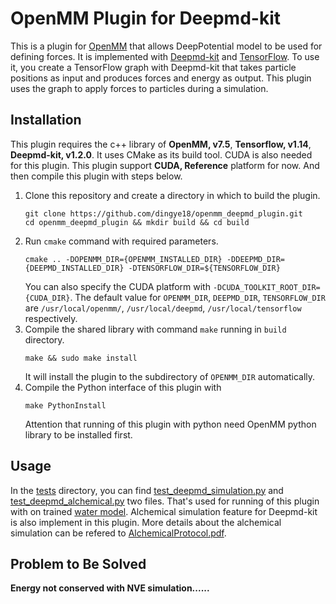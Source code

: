 # OpenMM Plugin for Deepmd-kit


This is a plugin for [OpenMM](http://openmm.org) that allows DeepPotential model
to be used for defining forces.  It is implemented with [Deepmd-kit](https://github.com/deepmodeling/deepmd-kit) and [TensorFlow](https://www.tensorflow.org/).
To use it, you create a TensorFlow graph with Deepmd-kit that takes particle positions as input
and produces forces and energy as output. This plugin uses the graph to apply
forces to particles during a simulation.

## Installation

This plugin requires the c++ library of **OpenMM, v7.5**, **Tensorflow, v1.14**, **Deepmd-kit, v1.2.0**. It uses CMake as its build tool. CUDA is also needed for this plugin. This plugin support **CUDA, Reference** platform for now.
And then compile this plugin with steps below.

1. Clone this repository and create a directory in which to build the plugin.
   ```
   git clone https://github.com/dingye18/openmm_deepmd_plugin.git
   cd openmm_deepmd_plugin && mkdir build && cd build
   ```
2. Run `cmake` command with required parameters.
   ```
   cmake .. -DOPENMM_DIR={OPENMM_INSTALLED_DIR} -DDEEPMD_DIR={DEEPMD_INSTALLED_DIR} -DTENSORFLOW_DIR=${TENSORFLOW_DIR}
   ```
   You can also specify the CUDA platform with `-DCUDA_TOOLKIT_ROOT_DIR={CUDA_DIR}`.
   The default value for `OPENMM_DIR`, `DEEPMD_DIR`, `TENSORFLOW_DIR` are `/usr/local/openmm/`, `/usr/local/deepmd`, `/usr/local/tensorflow` respectively. 
3. Compile the shared library with command `make` running in `build` directory.
   ```
   make && sudo make install
   ```
   It will install the plugin to the subdirectory of `OPENMM_DIR` automatically.
4. Compile the Python interface of this plugin with
   ```
   make PythonInstall
   ```
   Attention that running of this plugin with python need OpenMM python library to be installed first.

## Usage

In the [tests](./tests) directory, you can find [test_deepmd_simulation.py](./tests/test_deepmd_simulation.py) and [test_deepmd_alchemical.py](./tests/test_deepmd_alchemical.py) two files. That's used for running of this plugin with on trained [water model](./tests/frozen_model/lw_pimd.v1.pb). Alchemical simulation feature for Deepmd-kit is also implement in this plugin. More details about the alchemical simulation can be refered to [AlchemicalProtocol.pdf](./tests/refer/AlchemicalProtocol.pdf).

## Problem to Be Solved

**Energy not conserved with NVE simulation......**